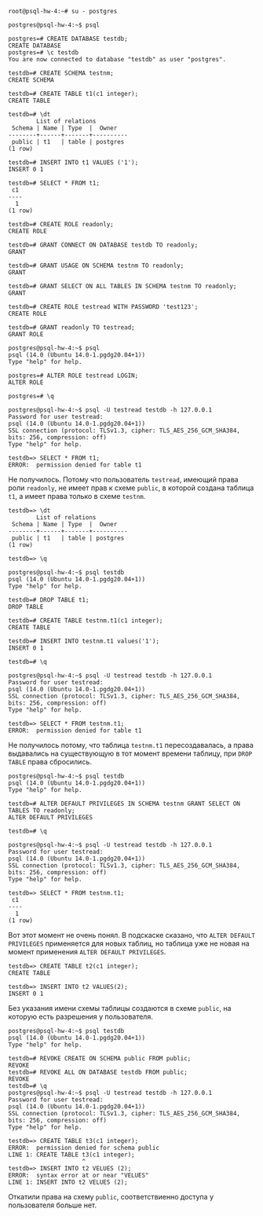 ```
root@psql-hw-4:~# su - postgres

postgres@psql-hw-4:~$ psql

postgres=# CREATE DATABASE testdb;
CREATE DATABASE
postgres=# \c testdb
You are now connected to database "testdb" as user "postgres".

testdb=# CREATE SCHEMA testnm;
CREATE SCHEMA

testdb=# CREATE TABLE t1(c1 integer);
CREATE TABLE

testdb=# \dt
        List of relations
 Schema | Name | Type  |  Owner   
--------+------+-------+----------
 public | t1   | table | postgres
(1 row)

testdb=# INSERT INTO t1 VALUES ('1');
INSERT 0 1

testdb=# SELECT * FROM t1;
 c1 
----
  1
(1 row)

testdb=# CREATE ROLE readonly;
CREATE ROLE

testdb=# GRANT CONNECT ON DATABASE testdb TO readonly;
GRANT

testdb=# GRANT USAGE ON SCHEMA testnm TO readonly;
GRANT

testdb=# GRANT SELECT ON ALL TABLES IN SCHEMA testnm TO readonly;
GRANT

testdb=# CREATE ROLE testread WITH PASSWORD 'test123';
CREATE ROLE

testdb=# GRANT readonly TO testread;
GRANT ROLE

postgres@psql-hw-4:~$ psql
psql (14.0 (Ubuntu 14.0-1.pgdg20.04+1))
Type "help" for help.

postgres=# ALTER ROLE testread LOGIN;
ALTER ROLE

postgres=# \q

postgres@psql-hw-4:~$ psql -U testread testdb -h 127.0.0.1
Password for user testread: 
psql (14.0 (Ubuntu 14.0-1.pgdg20.04+1))
SSL connection (protocol: TLSv1.3, cipher: TLS_AES_256_GCM_SHA384, bits: 256, compression: off)
Type "help" for help.

testdb=> SELECT * FROM t1;
ERROR:  permission denied for table t1
```

Не получилось. Потому что пользователь `testread`, имеющий права роли `readonly`, не имеет прав к схеме `public`, в которой создана таблица `t1`, а имеет права только в схеме `testnm`.

```
testdb=> \dt
        List of relations
 Schema | Name | Type  |  Owner   
--------+------+-------+----------
 public | t1   | table | postgres
(1 row)

testdb=> \q

postgres@psql-hw-4:~$ psql testdb
psql (14.0 (Ubuntu 14.0-1.pgdg20.04+1))
Type "help" for help.

testdb=# DROP TABLE t1;
DROP TABLE

testdb=# CREATE TABLE testnm.t1(c1 integer);
CREATE TABLE

testdb=# INSERT INTO testnm.t1 values('1');
INSERT 0 1

testdb=# \q

postgres@psql-hw-4:~$ psql -U testread testdb -h 127.0.0.1
Password for user testread: 
psql (14.0 (Ubuntu 14.0-1.pgdg20.04+1))
SSL connection (protocol: TLSv1.3, cipher: TLS_AES_256_GCM_SHA384, bits: 256, compression: off)
Type "help" for help.

testdb=> SELECT * FROM testnm.t1;
ERROR:  permission denied for table t1
```

Не получилось потому, что таблица `testnm.t1` пересоздавалась, а права выдавались на существующую в тот момент времени таблицу, при `DROP TABLE` права сбросились.

```
postgres@psql-hw-4:~$ psql testdb
psql (14.0 (Ubuntu 14.0-1.pgdg20.04+1))
Type "help" for help.

testdb=# ALTER DEFAULT PRIVILEGES IN SCHEMA testnm GRANT SELECT ON TABLES TO readonly;
ALTER DEFAULT PRIVILEGES

testdb=# \q

postgres@psql-hw-4:~$ psql -U testread testdb -h 127.0.0.1
Password for user testread: 
psql (14.0 (Ubuntu 14.0-1.pgdg20.04+1))
SSL connection (protocol: TLSv1.3, cipher: TLS_AES_256_GCM_SHA384, bits: 256, compression: off)
Type "help" for help.

testdb=> SELECT * FROM testnm.t1;
 c1 
----
  1
(1 row)
```

Вот этот момент не очень понял. В подскаске сказано, что `ALTER DEFAULT PRIVILEGES` применяется для новых таблиц, но таблица уже не новая на момент применения `ALTER DEFAULT PRIVILEGES`.


```
testdb=> CREATE TABLE t2(c1 integer);
CREATE TABLE

testdb=> INSERT INTO t2 VALUES(2);
INSERT 0 1
```

Без указания имени схемы таблицы создаются в схеме `public`, на которую есть разрешения у пользователя.

```
postgres@psql-hw-4:~$ psql testdb
psql (14.0 (Ubuntu 14.0-1.pgdg20.04+1))
Type "help" for help.

testdb=# REVOKE CREATE ON SCHEMA public FROM public;
REVOKE
testdb=# REVOKE ALL ON DATABASE testdb FROM public;
REVOKE
testdb=# \q
postgres@psql-hw-4:~$ psql -U testread testdb -h 127.0.0.1
Password for user testread: 
psql (14.0 (Ubuntu 14.0-1.pgdg20.04+1))
SSL connection (protocol: TLSv1.3, cipher: TLS_AES_256_GCM_SHA384, bits: 256, compression: off)
Type "help" for help.

testdb=> CREATE TABLE t3(c1 integer);
ERROR:  permission denied for schema public
LINE 1: CREATE TABLE t3(c1 integer);
                     ^
testdb=> INSERT INTO t2 VELUES (2);
ERROR:  syntax error at or near "VELUES"
LINE 1: INSERT INTO t2 VELUES (2);
```

Откатили права на схему `public`, соответствиенно доступа у пользователя больше нет.